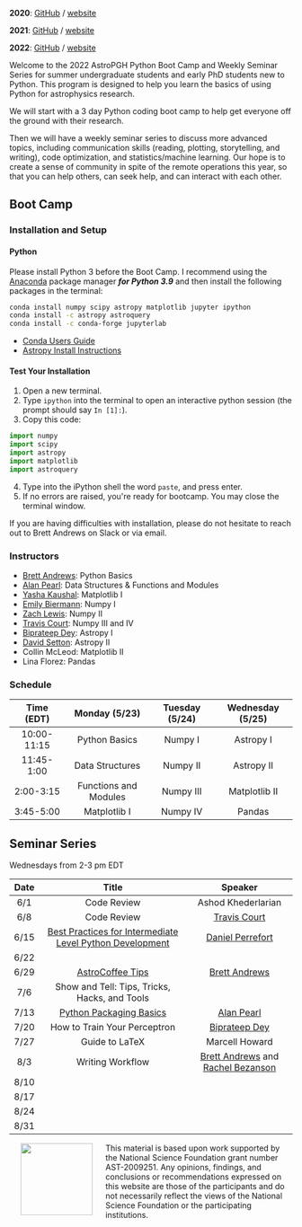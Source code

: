 **2020**: [GitHub](https://github.com/astropgh/astropgh-boot-camp-2020) / [website](https://astropgh.github.io/astropgh-boot-camp-2020/)

**2021**: [GitHub](https://github.com/astropgh/python-boot-camp-2021) / [website](https://astropgh.github.io/python-boot-camp-2021/)

**2022**: [GitHub](https://github.com/astropgh/python-boot-camp-2022) / [website](https://astropgh.github.io/python-boot-camp-2022/)

Welcome to the 2022 AstroPGH Python Boot Camp and Weekly Seminar Series for summer undergraduate students and early PhD students new to Python.  This program is designed to help you learn the basics of using Python for astrophysics research.

We will start with a 3 day Python coding boot camp to help get everyone off the ground with their research.

Then we will have a weekly seminar series to discuss more advanced topics, including communication skills (reading, plotting, storytelling, and writing), code optimization, and statistics/machine learning. Our hope is to create a sense of community in spite of the remote operations this year, so that you can help others, can seek help, and can interact with each other.

## Boot Camp
### Installation and Setup
#### Python
Please install Python 3 before the Boot Camp. I recommend using the [Anaconda](https://www.anaconda.com/products/individual) package manager **_for Python 3.9_** and then install the following packages in the terminal:
```bash
conda install numpy scipy astropy matplotlib jupyter ipython
conda install -c astropy astroquery
conda install -c conda-forge jupyterlab
```

- [Conda Users Guide](https://conda.io/docs/user-guide/index.html)
- [Astropy Install Instructions](http://docs.astropy.org/en/stable/install.html)

#### Test Your Installation

1. Open a new terminal.
2. Type `ipython` into the terminal to open an interactive python session (the prompt should say `In [1]:`).
3. Copy this code:
```python
import numpy
import scipy
import astropy
import matplotlib
import astroquery
```
4. Type into the iPython shell the word `paste`, and press enter.
5. If no errors are raised, you're ready for bootcamp. You may close the terminal window.

If you are having difficulties with installation, please do not hesitate to reach out to Brett Andrews on Slack or via email.

### Instructors
- [Brett Andrews](https://bretthandrews.github.io/): Python Basics
- [Alan Pearl](https://alanpearl.github.io/): Data Structures & Functions and Modules
- [Yasha Kaushal](https://yashakaushal.github.io/): Matplotlib I
- [Emily Biermann](https://embiermann.github.io/): Numpy I
- [Zach Lewis](https://zachjlewis.github.io/): Numpy II
- [Travis Court](https://courtt.github.io/): Numpy III and IV
- [Biprateep Dey](https://biprateep.de/): Astropy I
- [David Setton](https://davidjsetton.github.io/): Astropy II
- Collin McLeod: Matplotlib II
- Lina Florez: Pandas


### Schedule

| Time (EDT) | Monday (5/23) | Tuesday (5/24) | Wednesday (5/25) |
|:-----:|:-----:|:-----:|:-----:|
| 10:00-11:15 | Python Basics | Numpy I | Astropy I |
| 11:45-1:00 | Data Structures | Numpy II | Astropy II |
| 2:00-3:15 | Functions and Modules | Numpy III | Matplotlib II |
| 3:45-5:00 | Matplotlib I | Numpy IV | Pandas |


## Seminar Series

Wednesdays from 2-3 pm EDT

| Date | Title | Speaker |
|:-----:|:-----:|:-----:|
| 6/1  | Code Review | Ashod Khederlarian|
| 6/8  | Code Review | [Travis Court](https://courtt.github.io/)|
| 6/15 | [Best Practices for Intermediate Level Python Development](seminars/python_best_practices_2022-06-15.pdf) | [Daniel Perrefort](http://djperrefort.com/) |
| 6/22 |  |  |
| 6/29 | [AstroCoffee Tips](seminars/astrocoffee_tips_2022-06-29.pdf) | [Brett Andrews](https://bretthandrews.github.io) |
| 7/6  | Show and Tell: Tips, Tricks, Hacks, and Tools |  |
| 7/13 | [Python Packaging Basics](seminars/Python_Packaging_Basics_Alan_Pearl_2022-07-13.pdf) |  [Alan Pearl](https://alanpearl.github.io/) |
| 7/20 | How to Train Your Perceptron | [Biprateep Dey](https://biprateep.de/) |
| 7/27 | Guide to LaTeX | Marcell Howard |
| 8/3  | Writing Workflow | [Brett Andrews](https://bretthandrews.github.io/) and [Rachel Bezanson](https://rachelbezanson.github.io/) |
| 8/10  |  |  |
| 8/17  |  |  |
| 8/24  |  |  |
| 8/31  |  |  |

<a href="url"><img style="padding: 0px 20px;" src="https://github.com/astropgh/python-boot-camp-2021/blob/main/etc/NSF_4-Color_bitmap_Logo.png?raw=true" align="left" height="128" width="128"></a>

This material is based upon work supported by the National Science Foundation grant number AST-2009251. Any opinions, findings, and conclusions or recommendations expressed on this website are those of the participants and do not necessarily reflect the views of the National Science Foundation or the participating institutions.
